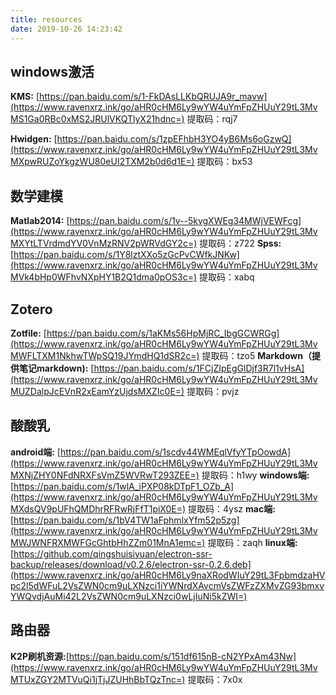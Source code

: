 ```yaml
---
title: resources
date: 2019-10-26 14:23:42
---
```


## windows激活

**KMS:** [https://pan.baidu.com/s/1-FkDAsLLKbQRUJA9r_mavw](https://www.ravenxrz.ink/go/aHR0cHM6Ly9wYW4uYmFpZHUuY29tL3MvMS1Ga0RBc0xMS2JRUlVKQTlyX21hdnc=) 提取码：rqj7

**Hwidgen:** [https://pan.baidu.com/s/1zpEFhbH3YO4yB6Ms6oGzwQ](https://www.ravenxrz.ink/go/aHR0cHM6Ly9wYW4uYmFpZHUuY29tL3MvMXpwRUZoYkgzWU80eUI2TXM2b0d6d1E=) 提取码：bx53

## 数学建模

**Matlab2014:** [https://pan.baidu.com/s/1v--5kvgXWEg34MWjVEWFcg](https://www.ravenxrz.ink/go/aHR0cHM6Ly9wYW4uYmFpZHUuY29tL3MvMXYtLTVrdmdYV0VnMzRNV2pWRVdGY2c=) 提取码：z722
**Spss:** [https://pan.baidu.com/s/1Y8lztXXo5zGcPvCWfkJNKw](https://www.ravenxrz.ink/go/aHR0cHM6Ly9wYW4uYmFpZHUuY29tL3MvMVk4bHp0WFhvNXpHY1B2Q1dma0pOS3c=) 提取码：xabq

## Zotero

**Zotfile:** [https://pan.baidu.com/s/1aKMs56HpMjRC_IbgGCWRGg](https://www.ravenxrz.ink/go/aHR0cHM6Ly9wYW4uYmFpZHUuY29tL3MvMWFLTXM1NkhwTWpSQ19JYmdHQ1dSR2c=) 提取码：tzo5
**Markdown（提供笔记markdown):** [https://pan.baidu.com/s/1FCjZIpEgGlDjf3R7l1vHsA](https://www.ravenxrz.ink/go/aHR0cHM6Ly9wYW4uYmFpZHUuY29tL3MvMUZDalpJcEVnR2xEamYzUjdsMXZIc0E=) 提取码：pvjz

## 酸酸乳

**android端:** [https://pan.baidu.com/s/1scdv44WMEqlVfyYTpOowdA](https://www.ravenxrz.ink/go/aHR0cHM6Ly9wYW4uYmFpZHUuY29tL3MvMXNjZHY0NFdNRXFsVmZ5WVRwT293ZEE=) 提取码：h1wy
**windows端:** [https://pan.baidu.com/s/1wlA_iPXP08kDTpF1_OZb_A](https://www.ravenxrz.ink/go/aHR0cHM6Ly9wYW4uYmFpZHUuY29tL3MvMXdsQV9pUFhQMDhrRFRwRjFfT1piX0E=) 提取码：4ysz
**mac端:** [https://pan.baidu.com/s/1bV4TW1aFphmlxYfm52p5zg](https://www.ravenxrz.ink/go/aHR0cHM6Ly9wYW4uYmFpZHUuY29tL3MvMWJWNFRXMWFGcGhtbHhZZm01MnA1emc=) 提取码：zaqh
**linux端:** [https://github.com/qingshuisiyuan/electron-ssr-backup/releases/download/v0.2.6/electron-ssr-0.2.6.deb](https://www.ravenxrz.ink/go/aHR0cHM6Ly9naXRodWIuY29tL3FpbmdzaHVpc2l5dWFuL2VsZWN0cm9uLXNzci1iYWNrdXAvcmVsZWFzZXMvZG93bmxvYWQvdjAuMi42L2VsZWN0cm9uLXNzci0wLjIuNi5kZWI=)

## 路由器

**K2P刷机资源:**[https://pan.baidu.com/s/151df615nB-cN2YPxAm43Nw](https://www.ravenxrz.ink/go/aHR0cHM6Ly9wYW4uYmFpZHUuY29tL3MvMTUxZGY2MTVuQi1jTjJZUHhBbTQzTnc=) 提取码：7x0x